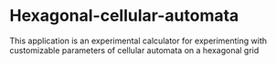 # Hexagonal-cellular-automata
This application is an experimental calculator for experimenting with customizable parameters of cellular automata on a hexagonal grid
